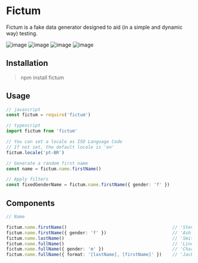# Fictum
Fictum is a fake data generator designed to aid (in a simple and dynamic way) testing.

![image](https://img.shields.io/github/license/leal32b/fictum?style=flat-square)
![image](https://img.shields.io/npm/v/fictum?style=flat-square)
![image](https://img.shields.io/npm/dw/fictum?style=flat-square)
![image](https://img.shields.io/github/issues/leal32b/fictum?style=flat-square)

## Installation
> npm install fictum

## Usage

```javascript
// javascript
const fictum = require('fictum')
```

```typescript
// typescript
import fictum from 'fictum'
```

```typescript
// You can set a locale as ISO Language Code
// If not set, the default locale is 'en'
fictum.locale('pt-BR')

// Generate a random first name
const name = fictum.name.firstName()

// Apply filters
const fixedGenderName = fictum.name.firstName({ gender: 'f' })
```

## Components

```typescript
// Name

fictum.name.firstName()                                        // 'Steven'
fictum.name.firstName({ gender: 'f' })                         // 'Ashley'
fictum.name.lastName()                                         // 'Smith'
fictum.name.fullName()                                         // 'Linda Brown'
fictum.name.fullName({ gender: 'm' })                          // 'Charles Williams'
fictum.name.fullName({ format: '[lastName], [firstName]' })    // 'Jackson, Paul'
```
